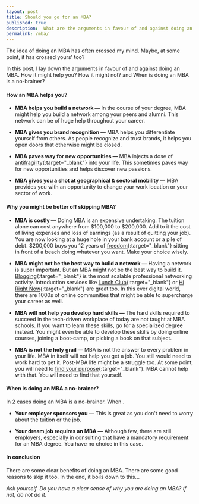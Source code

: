 ```yaml
---
layout: post
title: Should you go for an MBA?
published: true
description:  What are the arguments in favour of and against doing an MBA? How it might help you? How it might not? and When is doing an MBA is a no-brainer? 
permalink: /mba/
---
```


The idea of doing an MBA has often crossed my mind. Maybe, at some point, it has crossed yours' too? 

In this post, I lay down the arguments in favour of and against doing an MBA. How it might help you? How it might not? and When is doing an MBA is a no-brainer? 

####  **How an MBA helps you?**

- **MBA helps you build a network —**  In the course of your degree, MBA might help you build a network among your peers and alumni. This network can be of huge help throughout your career.

- **MBA gives you brand recognition —**  MBA helps you differentiate yourself from others. As people recognize and trust brands, it helps you open doors that otherwise might be closed.

- **MBA paves way for new opportunities —**  MBA injects a dose of [antifragility](https://en.wikipedia.org/wiki/Antifragile){:target="_blank"} into your life. This sometimes paves way for new opportunities and helps discover new passions.

- **MBA gives you a shot at geographical & sectoral mobility —** MBA provides you with an opportunity to change your work location or your sector of work. 

#### **Why you might be better off skipping MBA?**

- **MBA is costly —** Doing MBA is an expensive undertaking. The tuition alone can cost anywhere from $100,000 to $200,000. Add to it the cost of living expenses and loss of earnings (as a result of quitting your job). You are now looking at a huge hole in your bank account or a pile of debt. $200,000 buys you 12 years of [freedom](http://nomadlist.com/){:target="_blank"} sitting in front of a beach doing whatever you want. Make your choice wisely. 

- **MBA might not be the best way to build a network —** Having a network is super important. But an MBA might not be the best way to build it. [Blogging](https://andrewchen.co/professional-blogging/){:target="_blank"} is the most scalable professional networking activity. Introduction services like [Lunch Club](https://lunchclub.ai/){:target="_blank"} or [Hi Right Now](http://hirightnow.co/){:target="_blank"} are great too. In this ever digital world, there are 1000s of online communities that might be able to supercharge your career as well.

- **MBA will not help you develop hard skills —** The hard skills required to succeed in the tech-driven workplace of today are not taught at MBA schools. If you want to learn these skills, go for a specialized degree instead. You might even be able to develop these skills by doing online courses, joining a boot-camp, or picking a book on that subject.    

- **MBA is not the holy grail —** MBA is not the answer to every problem in your life. MBA in itself will not help you get a job. You still would need to work hard to get it. Post-MBA life might be a struggle too. At some point, you will need to [find your purpose](https://hbr.org/2010/07/how-will-you-measure-your-life){:target="_blank"}. MBA cannot help with that. You will need to find that yourself.  

#### **When is doing an MBA a no-brainer?**

In 2 cases doing an MBA is a no-brainer. When.. 

- **Your employer sponsors you —** This is great as you don't need to worry about the tuition or the job.   

- **Your dream job requires an MBA —**  Although few, there are still employers, especially in consulting that have a mandatory requirement for an MBA degree. You have no choice in this case.  

  
#### **In conclusion**

There are some clear benefits of doing an MBA. There are some good reasons to skip it too. In the end, it boils down to this... 

_Ask yourself. Do you have a clear sense of why you are doing an MBA? If not, do not do it._